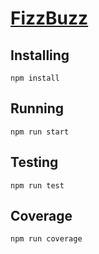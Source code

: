 # [FizzBuzz](https://en.wikipedia.org/wiki/Fizz_buzz)

## Installing
    npm install

## Running
    npm run start

## Testing
    npm run test

## Coverage
    npm run coverage
